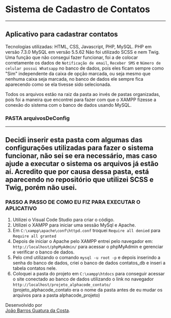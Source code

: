 # Sistema de Cadastro de Contatos
------------------------------
Aplicativo para cadastrar contatos
------------------------------
Tecnologias utilizadas: HTML, CSS, Javascript, PHP, MySQL.
PHP em versão 7.3.0
MySQL em versão 5.5.62
Não foi utilizado SCSS e nem Twig.
Uma função que não consegui fazer funcionar, foi a de colocar corretamente os dados de `Notificação de email`, `Receber SMS` e `Número de celular possui Whatsapp` no banco de dados, pois eles ficam sempre como "Sim" independente da  caixa de opção marcada, ou seja mesmo que nenhuma caixa seja marcada, no banco de dados ele sempre fica aparecendo como se ela tivesse sido selecionada.

Todos os arquivos estão na raiz da pasta ao invés de pastas organizadas, pois foi a maneira que encontrei para fazer com que o XAMPP fizesse a conexão do sistema com o banco de dados usando MySQL.

### PASTA arquivosDeConfig
------------------------------
Decidi inserir esta pasta com algumas das configurações utilizadas para fazer o sistema funcionar, não sei se era necessário, mas caso ajude a executar o sistema os arquivos já estão aí. Acredito que por causa dessa pasta, está aparecendo no repositório que utilizei SCSS e Twig, porém não usei.
------------------------------

### PASSO A PASSO DE COMO EU FIZ PARA EXECUTAR O APLICATIVO

1. Utilizei o Visual Code Studio para criar o código.
2. Utilizei o XAMPP para iniciar uma sessão MySql e Apache.
3. Em `C:\xampp\apache\conf\httpd.conf` troquei `Require all denied` para `Require all granted`
4. Depois de iniciar o Apache pelo XAMPP entrei pelo navegador em: `http://localhost/phpMyAdmin/` para acessar o phpMyAdmin e gerenciar e verificar o banco de dados.
5. Pelo cmd utilizando o comando `mysql -u root -p` e depois inserindo a senha do banco de dados, criei o banco de dados contatos_db e inseri a tabela contatos nele.
6. Coloquei a pasta do projeto em `C:\xampp\htdocs` para conseguir acessar o site conectado ao banco de dados utilizando o link no navegador `http://localhost/projeto_alphacode_contato/` (projeto_alphacode_contato era o nome da pasta antes de eu mudar os arquivos para a pasta alphacode_projeto)

Desenvolvido por <br>
[João Barros Guatura da Costa](https://github.com/JoaoGuatura "João Barros").
